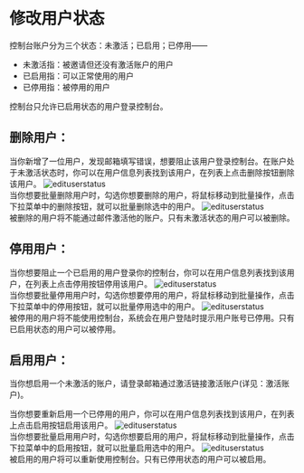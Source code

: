 # 修改用户状态
控制台账户分为三个状态：未激活；已启用；已停用——

- 未激活指：被邀请但还没有激活账户的用户
- 已启用指：可以正常使用的用户
- 已停用指：被停用的用户

控制台只允许已启用状态的用户登录控制台。

## 删除用户：
当你新增了一位用户，发现邮箱填写错误，想要阻止该用户登录控制台。在账户处于未激活状态时，你可以在用户信息列表找到该用户，在列表上点击删除按钮删除该用户。
![edituserstatus](https://docimages.blob.core.chinacloudapi.cn/images/Console/users/edituserstatus1.png)  
当你想要批量删除用户时，勾选你想要删除的用户，将鼠标移动到批量操作，点击下拉菜单中的删除按钮，就可以批量删除选中的用户。
 ![edituserstatus](https://docimages.blob.core.chinacloudapi.cn/images/Console/users/edituserstatus2.png)  
被删除的用户将不能通过邮件激活他的账户。只有未激活状态的用户可以被删除。 

## 停用用户：
当你想要阻止一个已启用的用户登录你的控制台，你可以在用户信息列表找到该用户，在列表上点击停用按钮停用该用户。
![edituserstatus](https://docimages.blob.core.chinacloudapi.cn/images/Console/users/edituserstatus3.png)   
当你想要批量停用用户时，勾选你想要停用的用户，将鼠标移动到批量操作，点击下拉菜单中的停用按钮，就可以批量停用选中的用户。
![edituserstatus](https://docimages.blob.core.chinacloudapi.cn/images/Console/users/edituserstatus4.png)   
被停用的用户将不能使用控制台，系统会在用户登陆时提示用户账号已停用。只有已启用状态的用户可以被停用。

## 启用用户：
当你想启用一个未激活的账户，请登录邮箱通过激活链接激活账户(详见：激活账户)。

当你想要重新启用一个已停用的用户，你可以在用户信息列表找到该用户，在列表上点击启用按钮启用该用户。
![edituserstatus](https://docimages.blob.core.chinacloudapi.cn/images/Console/users/edituserstatus5.png)  
当你想要批量启用用户时，勾选你想要启用的用户，将鼠标移动到批量操作，点击下拉菜单中的启用按钮，就可以批量启用选中的用户。
![edituserstatus](https://docimages.blob.core.chinacloudapi.cn/images/Console/users/edituserstatus6.png)  
被启用的用户将可以重新使用控制台。只有已停用状态的用户可以被启用。
